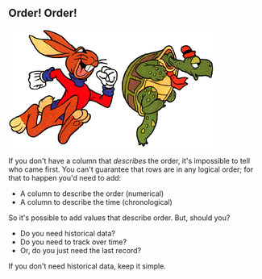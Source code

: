 ## Order! Order!

![Who came first?](./img/tortoise-and-hare.gif)

If you don't have a column that _describes_ the order, it's impossible to tell who came first. You can't guarantee that rows are in any logical order; for that to happen you'd need to add:

- A column to describe the order (numerical)
- A column to describe the time (chronological)

So it's possible to add values that describe order. But, should you?

- Do you need historical data?
- Do you need to track over time?
- Or, do you just need the last record?

If you don't need historical data, keep it simple.

